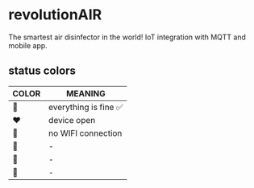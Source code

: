 # revolutionAIR

The smartest air disinfector in the world! IoT integration with MQTT and mobile app.

## status colors

COLOR           |   MEANING
-------------   |   -------------
:rainbow:       |   everything is fine :white_check_mark:
:heart:         |   device open
:yellow_heart:  |   no WIFI connection
:blue_heart:    |   -
:green_heart:   |   -
:purple_heart:  |   -
